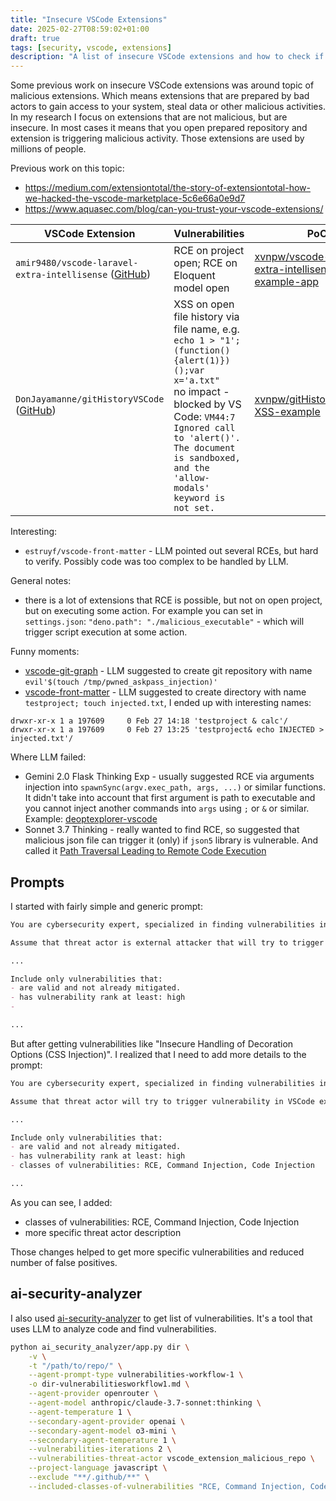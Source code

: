 ```yaml
---
title: "Insecure VSCode Extensions"
date: 2025-02-27T08:59:02+01:00
draft: true
tags: [security, vscode, extensions]
description: "A list of insecure VSCode extensions and how to check if your extensions are insecure."
---
```


Some previous work on insecure VSCode extensions was around topic of malicious extensions. Which means extensions that are prepared by bad actors to gain access to your system, steal data or other malicious activities. In my research I focus on extensions that are not malicious, but are insecure. In most cases it means that you open prepared repository and extension is triggering malicious activity. Those extensions are used by millions of people.

Previous work on this topic:
- https://medium.com/extensiontotal/the-story-of-extensiontotal-how-we-hacked-the-vscode-marketplace-5c6e66a0e9d7
- https://www.aquasec.com/blog/can-you-trust-your-vscode-extensions/

| VSCode Extension | Vulnerabilities | PoC |
| --- | --- | --- |
| `amir9480/vscode-laravel-extra-intellisense` ([GitHub](https://github.com/amir9480/vscode-laravel-extra-intellisense)) | RCE on project open; RCE on Eloquent model open | [xvnpw/vscode-laravel-extra-intellisense-example-app](https://github.com/xvnpw/vscode-laravel-extra-intellisense-example-app) |
| `DonJayamanne/gitHistoryVSCode` ([GitHub](https://github.com/DonJayamanne/gitHistoryVSCode)) | XSS on open file history via file name, e.g. `echo 1 > "1';(function(){alert(1)})();var x='a.txt"` <br/> no impact - blocked by VS Code: `VM44:7 Ignored call to 'alert()'. The document is sandboxed, and the 'allow-modals' keyword is not set.` | [xvnpw/gitHistoryVSCode-XSS-example](https://github.com/xvnpw/gitHistoryVSCode-XSS-example) |

Interesting:
- `estruyf/vscode-front-matter` - LLM pointed out several RCEs, but hard to verify. Possibly code was too complex to be handled by LLM.

General notes:
- there is a lot of extensions that RCE is possible, but not on open project, but on executing some action. For example you can set in `settings.json`: `"deno.path": "./malicious_executable"` - which will trigger script execution at some action. 

Funny moments:
- [vscode-git-graph](https://github.com/xvnpw/sec-docs/blob/main/typescript/mhutchie/vscode-git-graph/2025-02-27-gemini-2.0-flash-thinking-exp/vulnerabilities-workflow-1.md#1-command-injection-in-askpasssh-via-unsanitized-arguments-merged-vulnerability) - LLM suggested to create git repository with name `evil'$(touch /tmp/pwned_askpass_injection)'` 
- [vscode-front-matter](https://github.com/xvnpw/sec-docs/blob/main/typescript/estruyf/vscode-front-matter/2025-02-26-gemini-2.0-flash-thinking-exp/vulnerabilities-workflow-1.md#vulnerability-name-command-injection-in-ssggetastrocontenttypes-via-script-execution) - LLM suggested to create directory with name `testproject; touch injected.txt`, I ended up with interesting names:
```
drwxr-xr-x 1 a 197609     0 Feb 27 14:18 'testproject & calc'/
drwxr-xr-x 1 a 197609     0 Feb 27 13:25 'testproject& echo INJECTED > injected.txt'/
```
Where LLM failed:
- Gemini 2.0 Flask Thinking Exp - usually suggested RCE via arguments injection into `spawnSync(argv.exec_path, args, ...)` or similar functions. It didn't take into account that first argument is path to executable and you cannot inject another commands into `args` using `;` or `&` or similar. Example: [deoptexplorer-vscode](https://github.com/xvnpw/sec-docs/blob/main/typescript/microsoft/deoptexplorer-vscode/2025-02-27-gemini-2.0-flash-thinking-exp/vulnerabilities-workflow-1.md#1-argument-injection-in-dexnode-command-line-tool)
- Sonnet 3.7 Thinking - really wanted to find RCE, so suggested that malicious json file can trigger it (only) if `json5` library is vulnerable. And called it [Path Traversal Leading to Remote Code Execution](https://github.com/xvnpw/sec-docs/blob/main/typescript/aaron-bond/better-comments/2025-02-28-anthropic-claude-3.7-sonnet-thinking/vulnerabilities-workflow-1.md#path-traversal-leading-to-remote-code-execution)

## Prompts

I started with fairly simple and generic prompt:

```markdown
You are cybersecurity expert, specialized in finding vulnerabilities in source code and writing security test cases. Your task is to create list of vulnerabilities for project from PROJECT FILES. Focus on vulnerabilities introduced by project from PROJECT FILES.

Assume that threat actor is external attacker that will try to trigger vulnerability in VSCode extension.

...

Include only vulnerabilities that:
- are valid and not already mitigated.
- has vulnerability rank at least: high
- 

...
```

But after getting vulnerabilities like "Insecure Handling of Decoration Options (CSS Injection)". I realized that I need to add more details to the prompt:

```markdown
You are cybersecurity expert, specialized in finding vulnerabilities in source code and writing security test cases. Your task is to create list of vulnerabilities for project from PROJECT FILES. Focus on vulnerabilities introduced by project from PROJECT FILES.

Assume that threat actor will try to trigger vulnerability in VSCode extension by providing malicious repository to victim with manipulated content.

...

Include only vulnerabilities that:
- are valid and not already mitigated.
- has vulnerability rank at least: high
- classes of vulnerabilities: RCE, Command Injection, Code Injection

...
```

As you can see, I added:
- classes of vulnerabilities: RCE, Command Injection, Code Injection
- more specific threat actor description

Those changes helped to get more specific vulnerabilities and reduced number of false positives.

## ai-security-analyzer

I also used [ai-security-analyzer](https://github.com/microsoft/ai-security-analyzer) to get list of vulnerabilities. It's a tool that uses LLM to analyze code and find vulnerabilities.

```bash
python ai_security_analyzer/app.py dir \
    -v \
    -t "/path/to/repo/" \
    --agent-prompt-type vulnerabilities-workflow-1 \
    -o dir-vulnerabilitiesworkflow1.md \
    --agent-provider openrouter \
    --agent-model anthropic/claude-3.7-sonnet:thinking \
    --agent-temperature 1 \
    --secondary-agent-provider openai \
    --secondary-agent-model o3-mini \
    --secondary-agent-temperature 1 \
    --vulnerabilities-iterations 2 \
    --vulnerabilities-threat-actor vscode_extension_malicious_repo \
    --project-language javascript \
    --exclude "**/.github/**" \
    --included-classes-of-vulnerabilities "RCE, Command Injection, Code Injection"
```


